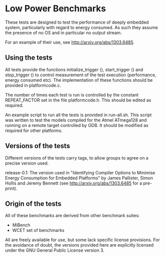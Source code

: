 # Low Power Benchmarks

These tests are designed to test the performance of deeply embedded system,
particularly with regard to energy consumed. As such they assume the presence
of no OS and in particular no output stream.

For an example of their use, see http://arxiv.org/abs/1303.6485.

## Using the tests

All tests provide the functions initialize_trigger (), start_trigger () and
stop_trigger () to control measurement of the test execution (performance,
energy consumed etc). The implementation of these functions should be provided
in platformcode.c.

The number of times each test is run is controlled by the constant
REPEAT_FACTOR set in the file platformcode.h. This should be edited as
required.

An example script to run all the tests is provided in run-all.sh. This script
was written to test the models compiled for the Atmel ATmega128 and running on
a remote target controlled by GDB. It should be modified as required for other
platforms.

## Versions of the tests

Different versions of the tests carry tags, to allow groups to agree on a
precise version used.

release-0.1: The version used in "Identifying Compiler Options to Minimise
Energy Consumption for Embedded Platforms" by James Pallister, Simon Hollis
and Jeremy Bennett (see http://arxiv.org/abs/1303.6485 for a pre-print).

## Origin of the tests

All of these benchmarks are derived from other benchmark suites:
 * MiBench
 * WCET set of benchmarks

All are freely available for use, but some lack specific license
provisions. For the avoidance of doubt, the versions provided here are
explicitly licensed under the GNU General Public License version 3.
